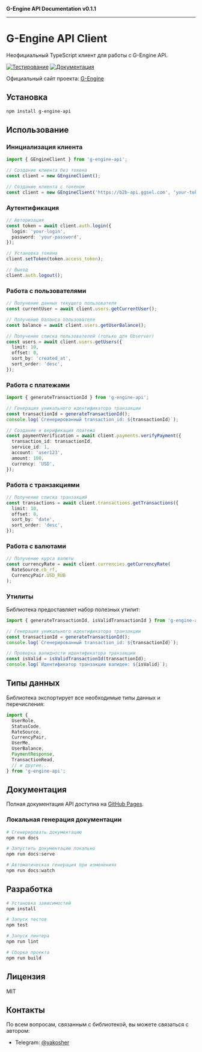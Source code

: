 **G-Engine API Documentation v0.1.1**

***

# G-Engine API Client

Неофициальный TypeScript клиент для работы с G-Engine API.

[![Тестирование](https://github.com/yakoshiq/g-engine-nodejs-lib/actions/workflows/tests.yml/badge.svg)](https://github.com/yakoshiq/g-engine-nodejs-lib/actions/workflows/tests.yml)
[![Документация](https://github.com/yakoshiq/g-engine-nodejs-lib/actions/workflows/docs.yml/badge.svg)](https://yakoshiq.github.io/g-engine-nodejs-lib/)

Официальный сайт проекта: [G-Engine](https://g-engine.net/)

## Установка

```bash
npm install g-engine-api
```

## Использование

### Инициализация клиента

```typescript
import { GEngineClient } from 'g-engine-api';

// Создание клиента без токена
const client = new GEngineClient();

// Создание клиента с токеном
const client = new GEngineClient('https://b2b-api.ggsel.com', 'your-token');
```

### Аутентификация

```typescript
// Авторизация
const token = await client.auth.login({
  login: 'your-login',
  password: 'your-password',
});

// Установка токена
client.setToken(token.access_token);

// Выход
client.auth.logout();
```

### Работа с пользователями

```typescript
// Получение данных текущего пользователя
const currentUser = await client.users.getCurrentUser();

// Получение баланса пользователя
const balance = await client.users.getUserBalance();

// Получение списка пользователей (только для Observer)
const users = await client.users.getUsers({
  limit: 10,
  offset: 0,
  sort_by: 'created_at',
  sort_order: 'desc',
});
```

### Работа с платежами

```typescript
import { generateTransactionId } from 'g-engine-api';

// Генерация уникального идентификатора транзакции
const transactionId = generateTransactionId();
console.log(`Сгенерированный transaction_id: ${transactionId}`);

// Создание и верификация платежа
const paymentVerification = await client.payments.verifyPayment({
  transaction_id: transactionId,
  service_id: 1,
  account: 'user123',
  amount: 100,
  currency: 'USD',
});
```

### Работа с транзакциями

```typescript
// Получение списка транзакций
const transactions = await client.transactions.getTransactions({
  limit: 10,
  offset: 0,
  sort_by: 'date',
  sort_order: 'desc',
});
```

### Работа с валютами

```typescript
// Получение курса валюты
const currencyRate = await client.currencies.getCurrencyRate(
  RateSource.cb_rf,
  CurrencyPair.USD_RUB
);
```

### Утилиты

Библиотека предоставляет набор полезных утилит:

```typescript
import { generateTransactionId, isValidTransactionId } from 'g-engine-api';

// Генерация уникального идентификатора транзакции
const transactionId = generateTransactionId();
console.log(`Сгенерированный transaction_id: ${transactionId}`);

// Проверка валидности идентификатора транзакции
const isValid = isValidTransactionId(transactionId);
console.log(`Идентификатор транзакции валиден: ${isValid}`);
```

## Типы данных

Библиотека экспортирует все необходимые типы данных и перечисления:

```typescript
import {
  UserRole,
  StatusCode,
  RateSource,
  CurrencyPair,
  UserMe,
  UserBalance,
  PaymentResponse,
  TransactionRead,
  // и другие...
} from 'g-engine-api';
```

## Документация

Полная документация API доступна на [GitHub Pages](https://yakoshiq.github.io/g-engine-nodejs-lib/).

### Локальная генерация документации

```bash
# Сгенерировать документацию
npm run docs

# Запустить документацию локально
npm run docs:serve

# Автоматическая генерация при изменениях
npm run docs:watch
```

## Разработка

```bash
# Установка зависимостей
npm install

# Запуск тестов
npm test

# Запуск линтера
npm run lint

# Сборка проекта
npm run build
```

## Лицензия

MIT

## Контакты

По всем вопросам, связанным с библиотекой, вы можете связаться с автором:

- Telegram: [@yakosher](https://t.me/yakosher)
